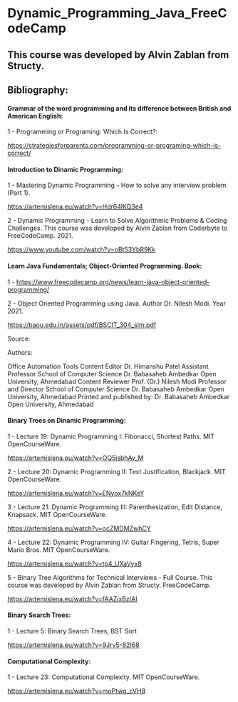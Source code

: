 # Dynamic_Programming_Java_FreeCodeCamp 

## This course was developed by Alvin Zablan from Structy.


## Bibliography:

#### Grammar of the word programming and its difference between British and American English:

1 - Programming or Programing: Which Is Correct?:

https://strategiesforparents.com/programming-or-programing-which-is-correct/

#### Introduction to Dinamic Programming:

1 - Mastering Dynamic Programming - How to solve any interview problem (Part 1).

https://artemislena.eu/watch?v=Hdr64lKQ3e4

2 -  Dynamic Programming - Learn to Solve Algorithmic Problems & Coding Challenges. This course was developed by Alvin Zablan from Coderbyte to FreeCodeCamp. 2021.

https://www.youtube.com/watch?v=oBt53YbR9Kk

#### Learn Java Fundamentals; Object-Oriented Programming. Book:

1 - https://www.freecodecamp.org/news/learn-java-object-oriented-programming/

2 - Object Oriented Programming using Java. Author Dr. Nilesh Modi. Year 2021.

https://baou.edu.in/assets/pdf/BSCIT_304_slm.pdf

Source:

Authors:

Office Automation Tools
Content Editor
Dr. Himanshu Patel
Assistant Professor
School of Computer Science
Dr. Babasaheb Ambedkar Open University, Ahmedabad
Content Reviewer
Prof. (Dr.) Nilesh Modi
Professor and Director
School of Computer Science
Dr. Babasaheb Ambedkar Open University, Ahmedabad
Printed and published by: Dr. Babasaheb Ambedkar Open University,
Ahmedabad

#### Binary Trees on Dinamic Programming:

1 -  Lecture 19: Dynamic Programming I: Fibonacci, Shortest Paths. MIT OpenCourseWare.

https://artemislena.eu/watch?v=OQ5jsbhAv_M

2 -  Lecture 20: Dynamic Programming II: Text Justification, Blackjack. MIT OpenCourseWare.

https://artemislena.eu/watch?v=ENyox7kNKeY

3 - Lecture 21: Dynamic Programming III: Parenthesization, Edit Distance, Knapsack. MIT OpenCourseWare.

https://artemislena.eu/watch?v=ocZMDMZwhCY

4 - Lecture 22: Dynamic Programming IV: Guitar Fingering, Tetris, Super Mario Bros. MIT OpenCourseWare.

https://artemislena.eu/watch?v=tp4_UXaVyx8

5 -  Binary Tree Algorithms for Technical Interviews - Full Course. This course was developed by Alvin Zablan from Structy. FreeCodeCamp.

https://artemislena.eu/watch?v=fAAZixBzIAI

#### Binary Search Trees:

1 -  Lecture 5: Binary Search Trees, BST Sort 

https://artemislena.eu/watch?v=9Jry5-82I68


#### Computational Complexity:

1 - Lecture 23: Computational Complexity. MIT OpenCourseWare.

https://artemislena.eu/watch?v=moPtwq_cVH8


